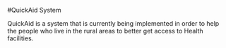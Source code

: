 #QuickAid System

QuickAid is a system that is currently being implemented in order to help the people who live in the rural areas to better get access to Health facilities.
